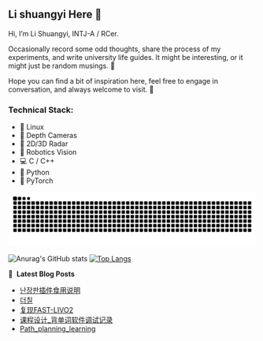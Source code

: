 ## Li shuangyi Here 👋

Hi, I’m Li Shuangyi, INTJ-A / RCer. 

Occasionally record some odd thoughts, share the process of my experiments, and write university life guides. It might be interesting, or it might just be random musings. 💬

Hope you can find a bit of inspiration here, feel free to engage in conversation, and always welcome to visit. 🌿

### Technical Stack:
- 🐧 Linux
- 📸 Depth Cameras 
- 📡 2D/3D Radar 
- 🤖 Robotics Vision 
- 💻 C / C++ 
- 🐍 Python 
- 🧠 PyTorch

<picture>
  <source media="(prefers-color-scheme: dark)" srcset="https://raw.githubusercontent.com/Li-shuangyi/Li-shuangyi/output/github-contribution-grid-snake-dark.svg">
  <source media="(prefers-color-scheme: light)" srcset="https://raw.githubusercontent.com/Li-shuangyi/Li-shuangyi/output/github-contribution-grid-snake.svg">
  <img alt="github contribution grid snake animation" src="https://raw.githubusercontent.com/Li-shuangyi/Li-shuangyi/output/github-contribution-grid-snake.svg">
</picture>

![Anurag's GitHub stats](https://github-readme-stats.vercel.app/api?username=Li-shuangyi&show_icons=true&theme=midnight-purple)
[![Top Langs](https://github-readme-stats.vercel.app/api/top-langs/?username=Li-shuangyi&layout=donut&theme=midnight-purple)](https://github.com/anuraghazra/github-readme-stats)

📕 &nbsp;**Latest Blog Posts**
<!-- BLOG-POST-LIST:START -->
- [난장판插件食用说明](http://example.com/2025/10/09/%EB%82%9C%EC%9E%A5%ED%8C%90%E6%8F%92%E4%BB%B6%E9%A3%9F%E7%94%A8%E8%AF%B4%E6%98%8E/)
- [더칠](http://example.com/2025/07/29/%EB%8D%94%EC%B9%A0/)
- [复现FAST-LIVO2](http://example.com/2025/07/04/%E5%A4%8D%E7%8E%B0FAST-LIVO2/)
- [课程设计_背单词软件调试记录](http://example.com/2025/05/22/%E8%AF%BE%E7%A8%8B%E8%AE%BE%E8%AE%A1_%E8%83%8C%E5%8D%95%E8%AF%8D%E8%BD%AF%E4%BB%B6%E8%B0%83%E8%AF%95%E8%AE%B0%E5%BD%95/)
- [Path_planning_learning](http://example.com/2025/04/06/Path-planning-learning/)
<!-- BLOG-POST-LIST:END -->
